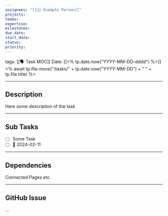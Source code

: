 ```yaml
---
assignees: "[[💁‍♀️ Example Person]]"
projects: 
teams: 
expertise: 
milestones: 
due_date: 
start_date: 
status: 
priority:
---
```

tags: [[🗣 Task MOC]]
Date: [[<% tp.date.now("YYYY-MM-DD-dddd") %>]]
<% await tp.file.move("/tasks/" + tp.date.now("YYYY-MM-DD") + " " + tp.file.title) %>

---
## Description

Here some description of the task

---
## Sub Tasks

- [ ] Some Task
- [ ] 📅 2024-02-11 

---
## Dependencies

Connected Pages etc.

___
## GitHub Issue

... 